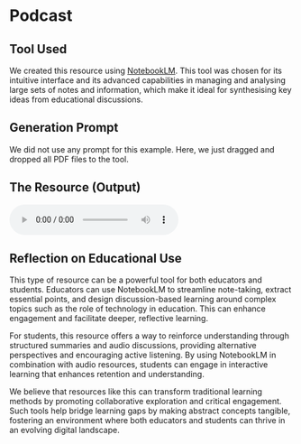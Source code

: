 # Podcast

## Tool Used
We created this resource using [NotebookLM](https://notebooklm.google.com/). This tool was chosen for its intuitive interface and its advanced capabilities in managing and analysing large sets of notes and information, which make it ideal for synthesising key ideas from educational discussions.

## Generation Prompt
We did not use any prompt for this example. Here, we just dragged and dropped all PDF files to the tool.


## The Resource (Output)

<audio controls>
  <source src="resources/podcast.wav" type="audio/wav">
  Your browser does not support the audio element.
</audio>

## Reflection on Educational Use

This type of resource can be a powerful tool for both educators and students. Educators can use NotebookLM to streamline note-taking, extract essential points, and design discussion-based learning around complex topics such as the role of technology in education. This can enhance engagement and facilitate deeper, reflective learning.

For students, this resource offers a way to reinforce understanding through structured summaries and audio discussions, providing alternative perspectives and encouraging active listening. By using NotebookLM in combination with audio resources, students can engage in interactive learning that enhances retention and understanding.

We believe that resources like this can transform traditional learning methods by promoting collaborative exploration and critical engagement. Such tools help bridge learning gaps by making abstract concepts tangible, fostering an environment where both educators and students can thrive in an evolving digital landscape.